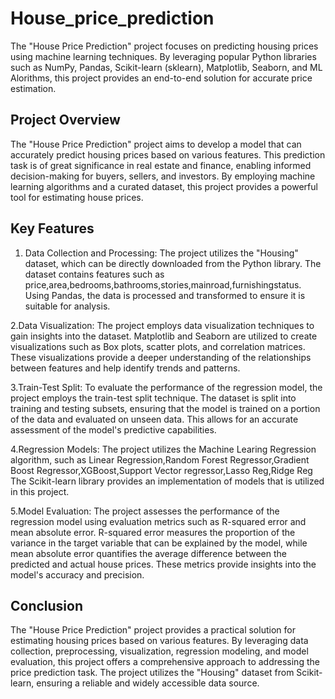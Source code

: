 # House_price_prediction


The "House Price Prediction" project focuses on predicting housing prices using machine learning techniques. By leveraging popular Python libraries such as NumPy, Pandas, Scikit-learn (sklearn), Matplotlib, Seaborn, and ML Alorithms, this project provides an end-to-end solution for accurate price estimation.

## Project Overview
The "House Price Prediction" project aims to develop a model that can accurately predict housing prices based on various features. This prediction task is of great significance in real estate and finance, enabling informed decision-making for buyers, sellers, and investors. By employing machine learning algorithms and a curated dataset, this project provides a powerful tool for estimating house prices.

## Key Features

1. Data Collection and Processing: The project utilizes the "Housing" dataset, which can be directly downloaded from the Python library. The dataset contains features such as price,area,bedrooms,bathrooms,stories,mainroad,furnishingstatus. Using Pandas, the data is processed and transformed to ensure it is suitable for analysis.

2.Data Visualization: The project employs data visualization techniques to gain insights into the dataset. Matplotlib and Seaborn are utilized to create visualizations such as Box plots, scatter plots, and correlation matrices. These visualizations provide a deeper understanding of the relationships between features and help identify trends and patterns.

3.Train-Test Split: To evaluate the performance of the regression model, the project employs the train-test split technique. The dataset is split into training and testing subsets, ensuring that the model is trained on a portion of the data and evaluated on unseen data. This allows for an accurate assessment of the model's predictive capabilities.

4.Regression Models: The project utilizes the Machine Learing Regression algorithm, such as Linear Regression,Random Forest Regressor,Gradient Boost Regressor,XGBoost,Support Vector regressor,Lasso Reg,Ridge Reg The Scikit-learn library provides an implementation of models that is utilized in this project.

5.Model Evaluation: The project assesses the performance of the regression model using evaluation metrics such as R-squared error and mean absolute error. R-squared error measures the proportion of the variance in the target variable that can be explained by the model, while mean absolute error quantifies the average difference between the predicted and actual house prices. These metrics provide insights into the model's accuracy and precision.

## Conclusion
The "House Price Prediction" project provides a practical solution for estimating housing prices based on various features. By leveraging data collection, preprocessing, visualization, regression modeling, and model evaluation, this project offers a comprehensive approach to addressing the price prediction task. The project utilizes the "Housing" dataset from Scikit-learn, ensuring a reliable and widely accessible data source.

